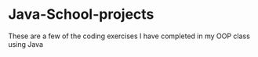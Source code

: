 # Java-School-projects
These are a few of the coding exercises I have completed in my OOP class using Java
